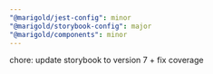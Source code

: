 ```yaml
---
"@marigold/jest-config": minor
"@marigold/storybook-config": major
"@marigold/components": minor
---
```


chore: update storybook to version 7 + fix coverage
